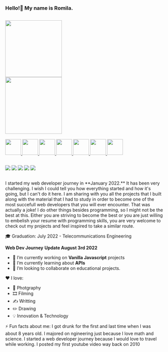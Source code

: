 ### Hello!👋 My name is Romila. 

##
<div>
 <a href="https://github.com/romilagui"> 
 <img align="center" height="180em" src="https://github-readme-stats.vercel.app/api?username=romilagui&show_icons=true&theme=onedark&include_all_comitstrue&count_private=true"/>
  <br>
   <img align="center" height="180em" src="https://github-readme-stats.vercel.app/api/top-langs/?username=romilagui&theme=onedark&layout=compact&langs_count=16"/>
  </center>
 </div>
 
 <div style="display: inline_block"><br>
 <img height="50" width="50" src="https://cdn.jsdelivr.net/gh/devicons/devicon/icons/bootstrap/bootstrap-original.svg"/>
 <img height="50" width="50" src="https://cdn.jsdelivr.net/gh/devicons/devicon/icons/css3/css3-original.svg"/>
  <img height="50" width="50" src="https://cdn.jsdelivr.net/gh/devicons/devicon/icons/html5/html5-original.svg"/>
  <img height="50" width="50" src="https://cdn.jsdelivr.net/gh/devicons/devicon/icons/javascript/javascript-original.svg" />
  <img height="50" width="50" src="https://cdn.jsdelivr.net/gh/devicons/devicon/icons/nodejs/nodejs-original.svg" />
 <img height="50" width="50" src="https://cdn.jsdelivr.net/gh/devicons/devicon/icons/react/react-original.svg"/>
 <img height="50" width="50" src="https://cdn.jsdelivr.net/gh/devicons/devicon/icons/python/python-original.svg"/>
</div>

##

<div>
 <a href="https://www.linkedin.com/in/romila-rangel-576423a4/" target=_blank><img src="https://img.shields.io/badge/LinkedIn-0077B5?style=for-the-badge&logo=linkedin&logoColor=white"></a>
 <a href="https://twitter.com/romilagui" target=_blank><img src="https://img.shields.io/badge/Twitter-1DA1F2?style=for-the-badge&logo=twitter&logoColor=whit"></a>
  <a href="https://www.youtube.com/romilagui" target=_blank><img src="https://img.shields.io/badge/YouTube-FF0000?style=for-the-badge&logo=youtube&logoColor=white"></a>
 <a href="https://www.facebook.com/RomilaaRangel/" target=_blank><img src="https://img.shields.io/badge/Facebook-1877F2?style=for-the-badge&logo=facebook&logoColor=white"></a>
 <a href="https://www.instagram.com/romilarangel/" target=_blank><img src="https://img.shields.io/badge/Instagram-E4405F?style=for-the-badge&logo=instagram&logoColor=white"></a>
 </div>

##
<div>
 <p> I started my web developer journey in **January 2022.** It has been very challenging.
I wish I could tell you how everything started and how it's going, but I can't do it here.
I am sharing with you all the projects that I built along with the material that I had to study in order to become one of the most succefull web developers that you will ever encounter. That was actually a joke! I do other things besides programming, so I might not be the best at this. Either you are striving to become the best or you are just willing to embelish your resume with programming skills, you are very welcome to check out my projects and feel inspired to take a similar route.</p>
🎓 Graduation: July 2022 - Telecommunications Engineering
 
 
 **Web Dev Journey** 
**Update August 3rd 2022**
- 🔭 I’m currently working on **Vanilla Javascript** projects
- 🌱 I’m currently learning about **APIs**
- 👯 I’m looking to collaborate on educational projects.
<!-- 
 <center> <i> Extra: </i> </center>
<small>
**I am a:**
- 💻  Programmer
- 🛍️ Blogger
- 🎹 Pianist 
- 🎙️ Singer
- 🎼 Song Writter
-->
❤️ I love: 
- 📸 Photgraphy
- 🎞️ Filming
- ✍️ Writting
- ✏️ Drawing
- 💡 Innovation & Technology 

 ⚡ Fun facts about me: 
   I got drunk for the first and last time when I was about 8 years old.
   I majored on ngineering just because I love math and science.
   I started a web developer journey because I would love to travel while working.
   I posted my first youtube video way back on 2010
 </small>
 </div>
<!-- 
Here are some ideas to get you started:
- 🤔 I’m looking for help with ...
- 💬 Ask me about ...
- 📫 How to reach me: ...
- 😄 Pronouns: ...
- ⚡ Fun fact: ...
-->
